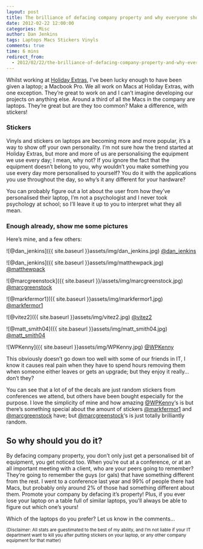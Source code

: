 ```yaml
---
layout: post
title: The brilliance of defacing company property and why everyone should do it with stickers
date: 2012-02-22 12:00:00
categories: Misc
author: Dan Jenkins
tags: Laptops Macs Stickers Vinyls
comments: true
time: 6 mins
redirect_from:
  - 2012/02/22/the-brilliance-of-defacing-company-property-and-why-everyone-should-do-it-with-stickers/
---
```


Whilst working at [Holiday Extras](http://www.holidayextras.com), I’ve been lucky enough to have been given a laptop; a Macbook Pro. We all work on Macs at Holiday Extras, with one exception. They’re great to work on and I can’t imagine developing our projects on anything else. Around a third of all the Macs in the company are laptops. They’re great but are they too common? Make a difference, with stickers!

### Stickers
Vinyls and stickers on laptops are becoming more and more popular, it’s a way to show off your own personality. I’m not sure how the trend started at Holiday Extras, but more and more of us are personalising the equipment we use every day; I mean, why not? If you ignore the fact that the equipment doesn’t belong to you, why wouldn’t you make something you use every day more personalised to yourself? You do it with the applications you use throughout the day, so why’s it any different for your hardware?

You can probably figure out a lot about the user from how they’ve personalised their laptop, I’m not a psychologist and I never took psychology at school; so I’ll leave it up to you to interpret what they all mean.

### Enough already, show me some pictures
Here’s mine, and a few others:

![@dan_jenkins]({{ site.baseurl }}assets/img/dan_jenkins.jpg)
[@dan_jenkins](http://www.twitter.com/dan_jenkins)

![@dan_jenkins]({{ site.baseurl }}assets/img/matthewpack.jpg)
[@matthewpack](http://www.twitter.com/matthewpack)

![@marcgreenstock]({{ site.baseurl }}/assets/img/marcgreenstock.jpg)
[@marcgreenstock](http://www.twitter.com/marcgreenstock)

![@markfermor1]({{ site.baseurl }}assets/img/markfermor1.jpg)
[@markfermor1](http://www.twitter.com/markfermor1)

![@vitez2]({{ site.baseurl }}assets/img/vitez2.jpg)
[@vitez2](http://www.twitter.com/vitez2)

![@matt_smith04]({{ site.baseurl }}assets/img/matt_smith04.jpg)
[@matt_smith04](http://www.twitter.com/matt_smith04)

![WPKenny]({{ site.baseurl }}assets/img/WPKenny.jpg)
[@WPKenny](http://www.twitter.com/WPKenny)

This obviously doesn’t go down too well with some of our friends in IT, I know it causes real pain when they have to spend hours removing them when someone either leaves or gets an upgrade; but they enjoy it really… don’t they?

You can see that a lot of of the decals are just random stickers from conferences we attend, but others have been bought especially for the purpose. I love the simplicity of mine and how amazing [@WPKenny](http://www.twitter.com/WPKenny)‘s is but there’s something special about the amount of stickers [@markfermor1](http://www.twitter.com/markfermor1) and [@marcgreenstock](http://www.twitter.com/marcgreenstock) have; but [@marcgreenstock](http://www.twitter.com/marcgreenstock)‘s is just totally brilliantly random.

## So why should you do it?
By defacing company property, you don’t only just get a personalised bit of equipment, you get noticed too. When you’re out at a conference, or at an all important meeting with a client, who are your peers going to remember? They’re going to remember the guys (or gals) that have something different from the rest. I went to a conference last year and 99% of people there had Macs, but probably only around 2% of those had something different about them. Promote your company by defacing it’s property! Plus, if you ever lose your laptop on a table full of similar laptops, you’ll always be able to figure out which one’s yours!

Which of the laptops do you prefer? Let us know in the comments…

<small>(Disclaimer: All stats are guestimated to the best of my ability, and I’m not liable if your IT department want to kill you after putting stickers on your laptop, or any other company equipment for that matter)</small>
